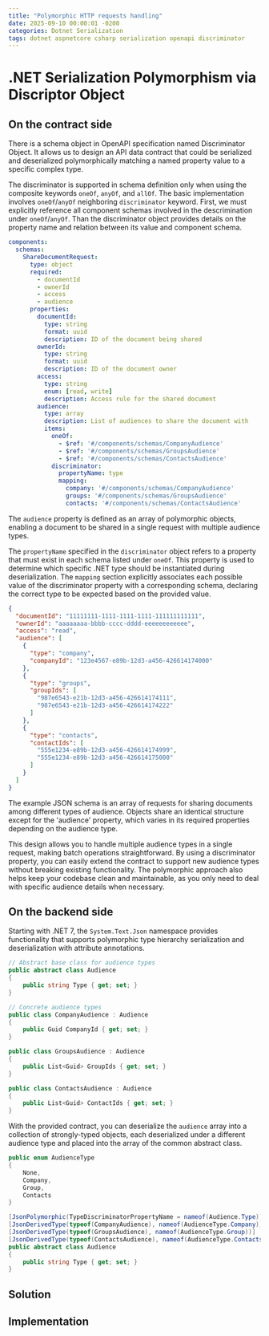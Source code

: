 ```yaml
---
title: "Polymorphic HTTP requests handling"
date: 2025-09-10 00:00:01 -0200
categories: Dotnet Serialization
tags: dotnet aspnetcore csharp serialization openapi discriminator
---
```


# .NET Serialization Polymorphism via Discriptor Object

## On the contract side

There is a schema object in OpenAPI specification named Discriminator Object. It allows us to design an API data contract that could be serialized and deserialized polymorphically matching a named property value to a specific complex type.

The discriminator is supported in schema definition only when using the composite keywords `oneOf`, `anyOf`, and `allOf`. The basic implementation involves `oneOf`/`anyOf` neighboring `discriminator` keyword. First, we must explicitly reference all component schemas involved in the descrimination under `oneOf`/`anyOf`. Than the discriminator object provides details on the property name and relation between its value and component schema.

```yaml
components:
  schemas:
    ShareDocumentRequest:
      type: object
      required:
        - documentId
        - ownerId
        - access
        - audience
      properties:
        documentId:
          type: string
          format: uuid
          description: ID of the document being shared
        ownerId:
          type: string
          format: uuid
          description: ID of the document owner
        access:
          type: string
          enum: [read, write]
          description: Access rule for the shared document
        audience:
          type: array
          description: List of audiences to share the document with
          items:
            oneOf:
              - $ref: '#/components/schemas/CompanyAudience'
              - $ref: '#/components/schemas/GroupsAudience'
              - $ref: '#/components/schemas/ContactsAudience'
            discriminator:
              propertyName: type
              mapping:
                company: '#/components/schemas/CompanyAudience'
                groups: '#/components/schemas/GroupsAudience'
                contacts: '#/components/schemas/ContactsAudience'
```

The `audience` property is defined as an array of polymorphic objects, enabling a document to be shared in a single request with multiple audience types.

The `propertyName` specified in the `discriminator` object refers to a property that must exist in each schema listed under `oneOf`. This property is used to determine which specific .NET type should be instantiated during deserialization. The `mapping` section explicitly associates each possible value of the discriminator property with a corresponding schema, declaring the correct type to be expected based on the provided value.


```json
{
  "documentId": "11111111-1111-1111-1111-111111111111",
  "ownerId": "aaaaaaaa-bbbb-cccc-dddd-eeeeeeeeeeee",
  "access": "read",
  "audience": [
    {
      "type": "company",
      "companyId": "123e4567-e89b-12d3-a456-426614174000"
    },
    {
      "type": "groups",
      "groupIds": [
        "987e6543-e21b-12d3-a456-426614174111",
        "987e6543-e21b-12d3-a456-426614174222"
      ]
    },
    {
      "type": "contacts",
      "contactIds": [
        "555e1234-e89b-12d3-a456-426614174999",
        "555e1234-e89b-12d3-a456-426614175000"
      ]
    }
  ]
}
```

The example JSON schema is an array of requests for sharing documents among different types of audience. Objects share an identical structure except for the 'audience' property, which varies in its required properties depending on the audience type.

This design allows you to handle multiple audience types in a single request, making batch operations straightforward. By using a discriminator property, you can easily extend the contract to support new audience types without breaking existing functionality. The polymorphic approach also helps keep your codebase clean and maintainable, as you only need to deal with specific audience details when necessary.

## On the backend side

Starting with .NET 7, the `System.Text.Json` namespace provides functionality that supports polymorphic type hierarchy serialization and deserialization with attribute annotations.


```csharp
// Abstract base class for audience types
public abstract class Audience
{
    public string Type { get; set; }
}

// Concrete audience types
public class CompanyAudience : Audience
{
    public Guid CompanyId { get; set; }
}

public class GroupsAudience : Audience
{
    public List<Guid> GroupIds { get; set; }
}

public class ContactsAudience : Audience
{
    public List<Guid> ContactIds { get; set; }
}
```

With the provided contract, you can deserialize the `audience` array into a collection of strongly-typed objects, each deserialized under a different audience type and placed into the array of the common abstract class.

```csharp
public enum AudienceType
{
    None,
    Company,
    Group,
    Contacts
}

[JsonPolymorphic(TypeDiscriminatorPropertyName = nameof(Audience.Type))]
[JsonDerivedType(typeof(CompanyAudience), nameof(AudienceType.Company))]
[JsonDerivedType(typeof(GroupsAudience), nameof(AudienceType.Group))]
[JsonDerivedType(typeof(ContactsAudience), nameof(AudienceType.Contacts))]
public abstract class Audience
{
    public string Type { get; set; }
}

```

## Solution

## Implementation
